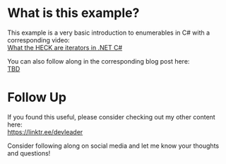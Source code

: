 # What is this example?
This example is a very basic introduction to enumerables in C# with a corresponding video:    
[What the HECK are iterators in .NET C#](https://www.youtube.com/watch?v=fU5-QeSLG2I)

You can also follow along in the corresponding blog post here:    
[TBD](https://www.devleader.ca)

# Follow Up
If you found this useful, please consider checking out my other content here:    
https://linktr.ee/devleader

Consider following along on social media and let me know your thoughts and questions!

